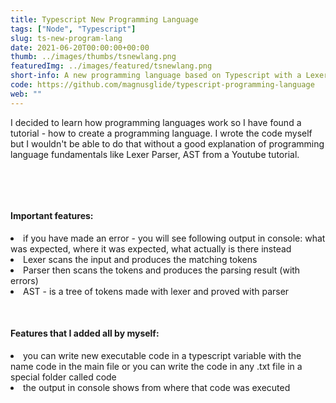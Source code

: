 ```yaml
---
title: Typescript New Programming Language
tags: ["Node", "Typescript"]
slug: ts-new-program-lang
date: 2021-06-20T00:00:00+00:00
thumb: ../images/thumbs/tsnewlang.png
featuredImg: ../images/featured/tsnewlang.png
short-info: A new programming language based on Typescript with a Lexer, a Parser and an Abstract Syntax Tree
code: https://github.com/magnusglide/typescript-programming-language
web: ""
---
```


I decided to learn how programming languages work so I have found a tutorial - how to create a programming language.
I wrote the code myself but I wouldn't be able to do that without a good explanation of programming language fundamentals like Lexer Parser, AST from a Youtube tutorial.

&nbsp;

&nbsp;

#### Important features:

<li>if you have made an error - you will see following output in console: what was expected, where it was expected, what actually is there instead</li>
<li>Lexer scans the input and produces the matching tokens</li>
<li>Parser then scans the tokens and produces the parsing result (with errors)</li>
<li>AST - is a tree of tokens made with lexer and proved with parser</li>

&nbsp;

#### Features that I added all by myself:

<li>you can write new executable code in a typescript variable with the name code in the main file or you can write the code in any .txt file in a special folder called code</li>
<li>the output in console shows from where that code was executed</li>
